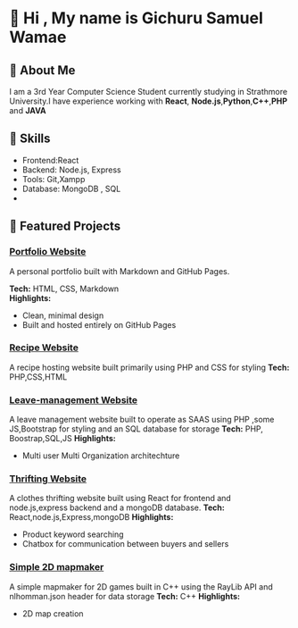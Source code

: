 # 👋 Hi  , My name is Gichuru Samuel Wamae

## 💼 About Me
I am a 3rd Year Computer Science Student currently studying in Strathmore University.I have experience working with **React**, **Node.js**,**Python**,**C++**,**PHP** and **JAVA**

## 🧠 Skills
- Frontend:React
- Backend: Node.js, Express
- Tools: Git,Xampp
- Database: MongoDB , SQL
- 
## 🚀 Featured Projects
### [Portfolio Website](projects/portfolio.md)
A personal portfolio built with Markdown and GitHub Pages.

**Tech:** HTML, CSS, Markdown  
**Highlights:**
- Clean, minimal design  
- Built and hosted entirely on GitHub Pages

### [Recipe Website](https://github.com/SAmWaM42/simple-recipe-website)

A recipe hosting website built primarily using PHP and CSS for styling
**Tech:** PHP,CSS,HTML  

### [Leave-management Website](https://github.com/SAmWaM42/api_proj)
A leave management website built to operate as SAAS using PHP ,some JS,Bootstrap for styling and an SQL database for storage
**Tech:** PHP, Boostrap,SQL,JS
**Highlights:**
- Multi user Multi Organization architechture

### [Thrifting Website](https://github.com/SAmWaM42/IS_proj1)
A clothes thrifting website built using React for frontend and node.js,express backend and a mongoDB database.
**Tech:** React,node.js,Express,mongoDB
**Highlights:**
- Product keyword searching
- Chatbox for communication between buyers and sellers
### [Simple 2D mapmaker](https://github.com/SAmWaM42/2D_mapmaker)
A simple mapmaker for 2D games  built in C++ using the RayLib API and nlhomman.json header for data storage
**Tech:** C++
**Highlights:**
- 2D map creation 



<!--
**SAmWaM42/SAmWam42** is a ✨ _special_ ✨ repository because its `README.md` (this file) appears on your GitHub profile.

Here are some ideas to get you started:

- 🔭 I’m currently working on ...
- 🌱 I’m currently learning ...
- 👯 I’m looking to collaborate on ...
- 🤔 I’m looking for help with ...
- 💬 Ask me about ...
- 📫 How to reach me: ...
- 😄 Pronouns: ...
- ⚡ Fun fact: ...
-->
